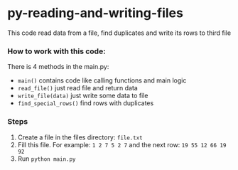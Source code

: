 # py-reading-and-writing-files

This code read data from a file, find duplicates and write its rows to third file

### How to work with this code:
There is 4 methods in the main.py:
 - `main()` contains code like calling functions and main logic
 - `read_file()` just read file and return data
 - `write_file(data)` just write some data to file
 - `find_special_rows()` find rows with duplicates

### Steps
 1. Create a file in the files directory: `file.txt`
 2. Fill this file. For example:   `1 2 7 5 2 7` and the next row: `19 55 12 66 19 92`
 3. Run `python main.py`